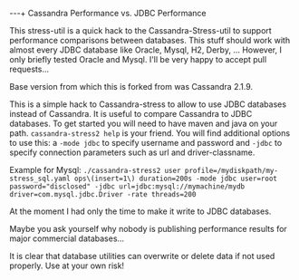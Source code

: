 ---+ Cassandra Performance vs. JDBC Performance

This stress-util is a quick hack to the Cassandra-Stress-util to support performance
comparisons between databases. This stuff should work with almost every JDBC database like
Oracle, Mysql, H2, Derby, ... However, I only briefly tested Oracle and Mysql.
I'll be very happy to accept pull requests...

Base version from which this is forked from was Cassandra 2.1.9.

This is a simple hack to Cassandra-stress to allow to use JDBC databases
instead of Cassandra. It is useful to compare Cassandra
to JDBC databases. To get started you will need to have maven and java 
on your path. `cassandra-stress2 help` is your friend. You will find
additional options to use this: a `-mode jdbc` to specify username and password
and `-jdbc` to specify connection parameters such as url and driver-classname.

Example for Mysql: `./cassandra-stress2 user profile=/mydiskpath/my-stress_sql.yaml ops\(insert=1\) duration=200s -mode jdbc user=root password="disclosed" -jdbc url=jdbc:mysql://mymachine/mydb driver=com.mysql.jdbc.Driver -rate threads=200`

At the moment I had only the time to make it write to JDBC databases. 

Maybe you ask yourself why nobody is publishing performance results for
major commercial databases...  

It is clear that database utilities can overwrite or delete data if not used
properly. Use at your own risk! 